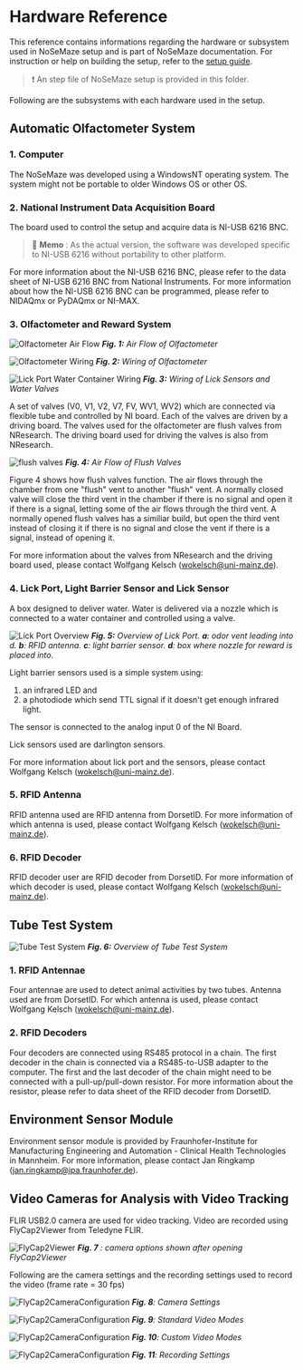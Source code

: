 # Hardware Reference

This reference contains informations regarding the hardware or subsystem used in NoSeMaze setup and is part of NoSeMaze documentation. For instruction or help on building the setup, refer to the [setup guide](../Guides/setupGuide.md).

> :exclamation: An step file of NoSeMaze setup is provided in this folder.

Following are the subsystems with each hardware used in the setup.

## Automatic Olfactometer System

### 1. Computer

The NoSeMaze was developed using a WindowsNT operating system. The system might not be portable to older Windows OS or other OS.

### 2. National Instrument Data Acquisition Board

The board used to control the setup and acquire data is NI-USB 6216 BNC.

> :memo: __Memo__ : As the actual version, the software was developed specific to NI-USB 6216 without portability to other platform.

For more information about the NI-USB 6216 BNC, please refer to the data sheet of NI-USB 6216 BNC from National Instruments.
For more information about how the NI-USB 6216 BNC can be programmed, please refer to NIDAQmx or PyDAQmx or NI-MAX.

### 3. Olfactometer and Reward System

![Olfactometer Air Flow](/Documentation/_images/olfactometerAirFlow.PNG)
*__Fig. 1:__ Air Flow of Olfactometer*

![Olfactometer Wiring](/Documentation/_images/olfactometerWiring.PNG)
*__Fig. 2:__ Wiring of Olfactometer*

![Lick Port Water Container Wiring](/Documentation/_images/LickPortAndWaterWiringAndFlow.PNG)
*__Fig. 3:__ Wiring of Lick Sensors and Water Valves*

A set of valves (V0, V1, V2, V7, FV, WV1, WV2) which are connected via flexible tube and controlled by NI board. Each of the valves are driven by a driving board. The valves used for the olfactometer are flush valves from NResearch. The driving board used for driving the valves is also from NResearch.

![flush valves](/Documentation/_images/flushValve.PNG)
*__Fig. 4:__ Air Flow of Flush Valves*

Figure 4 shows how flush valves function. The air flows through the chamber from one "flush" vent to another "flush" vent. A normally closed valve will close the third vent in the chamber if there is no signal and open it if there is a signal, letting some of the air flows through the third vent. A normally opened flush valves has a similiar build, but open the third vent instead of closing it if there is no signal and close the vent if there is a signal, instead of opening it.

For more information about the valves from NResearch and the driving board used, please contact Wolfgang Kelsch (wokelsch@uni-mainz.de).

### 4. Lick Port, Light Barrier Sensor and Lick Sensor

A box designed to deliver water. Water is delivered via a nozzle which is connected to a water container and controlled using a valve.

![Lick Port Overview](/Documentation/_images/LickPortSimple.PNG)
*__Fig. 5:__ Overview of Lick Port. __a__: odor vent leading into d. __b__: RFID antenna. __c__: light barrier sensor. __d__: box where nozzle for reward is placed into.*

Light barrier sensors used is a simple system using:

1. an infrared LED and
2. a photodiode which send TTL signal if it doesn't get enough infrared light.

The sensor is connected to the analog input 0 of the NI Board.

Lick sensors used are darlington sensors.

For more information about lick port and the sensors, please contact Wolfgang Kelsch (wokelsch@uni-mainz.de).

### 5. RFID Antenna

RFID antenna used are RFID antenna from DorsetID. For more information of which antenna is used, please contact Wolfgang Kelsch (wokelsch@uni-mainz.de).

### 6. RFID Decoder

RFID decoder user are RFID decoder from DorsetID. For more information of which decoder is used, please contact Wolfgang Kelsch (wokelsch@uni-mainz.de).

## Tube Test System

![Tube Test System](/Documentation/_images/tubeTestWiringSimple.PNG)
*__Fig. 6:__ Overview of Tube Test System*

### 1. RFID Antennae

Four antennae are used to detect animal activities by two tubes. Antenna used are from DorsetID. For which antenna is used, please contact Wolfgang Kelsch (wokelsch@uni-mainz.de).

### 2. RFID Decoders

Four decoders are connected using RS485 protocol in a chain. The first decoder in the chain is connected via a RS485-to-USB adapter to the computer. The first and the last decoder of the chain might need to be connected with a pull-up/pull-down resistor. For more information about the resistor, please refer to data sheet of the RFID decoder from DorsetID.

## Environment Sensor Module

Environment sensor module is provided by Fraunhofer-Institute for Manufacturing Engineering and Automation - Clinical Health Technologies in Mannheim. For more information, please contact Jan Ringkamp (jan.ringkamp@ipa.fraunhofer.de).

## Video Cameras for Analysis with Video Tracking

FLIR USB2.0 camera are used for video tracking. Video are recorded using FlyCap2Viewer from Teledyne FLIR.

![FlyCap2Viewer](../_images/FlyCap2Viewer01.PNG)
*__Fig. 7__ : camera options shown after opening FlyCap2Viewer*

Following are the camera settings and the recording settings used to record the video (frame rate = 30 fps)

![FlyCap2CameraConfiguration](../_images/FlyCap2Viewer02.PNG)
*__Fig. 8__: Camera Settings*

![FlyCap2CameraConfiguration](../_images/FlyCap2Viewer03.PNG)
*__Fig. 9__: Standard Video Modes*

![FlyCap2CameraConfiguration](../_images/FlyCap2Viewer04.PNG)
*__Fig. 10__: Custom Video Modes*

![FlyCap2CameraConfiguration](../_images/FlyCap2Viewer05.PNG)
*__Fig. 11__: Recording Settings*
